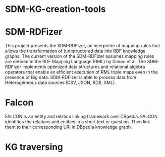 # SDM-KG-creation-tools

# SDM-RDFizer

This project presents the SDM-RDFizer, an interpreter of mapping rules that allows the transformation of (un)structured data into RDF knowledge graphs. The current version of the SDM-RDFizer assumes mapping rules are defined in the RDF Mapping Language (RML) by Dimou et al. The SDM-RDFizer implements optimized data structures and relational algebra operators that enable an efficient execution of RML triple maps even in the presence of Big data. SDM-RDFizer is able to process data from Heterogeneous data sources (CSV, JSON, RDB, XML).

# Falcon
FALCON is an entity and relation linking framework over DBpedia. FALCON identifies the relations and entities in a short text or question. Then link them to their corresponding URI in DBpedia knowledge graph.

# KG traversing
